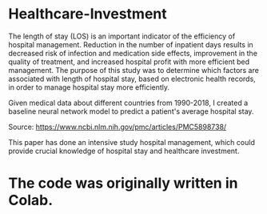 # Healthcare-Investment

The length of stay (LOS) is an important indicator of the efficiency of hospital management. Reduction in the number of inpatient days results in decreased risk of infection and medication side effects, improvement in the quality of treatment, and increased hospital profit with more efficient bed management. The purpose of this study was to determine which factors are associated with length of hospital stay, based on electronic health records, in order to manage hospital stay more efficiently.

Given medical data about different countries from 1990-2018, I created a baseline neural network model to predict a patient's average hospital stay.

Source: https://www.ncbi.nlm.nih.gov/pmc/articles/PMC5898738/

This paper has done an intensive study hospital management, which could provide crucial knowledge of hospital stay and healthcare investment.

# The code was originally written in Colab.
